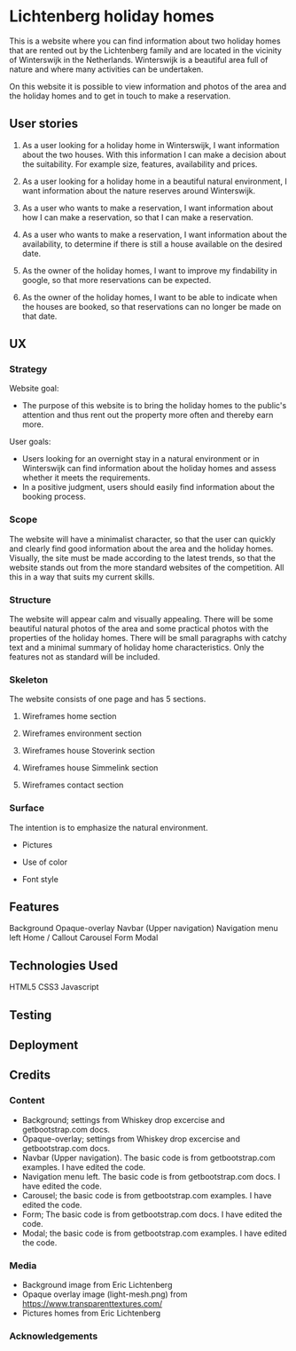 # Lichtenberg holiday homes

This is a website where you can find information about two holiday homes that are rented out by the Lichtenberg family and are located in the vicinity of Winterswijk 
in the Netherlands. Winterswijk is a beautiful area full of nature and where many activities can be undertaken.

On this website it is possible to view information and photos of the area and the holiday homes and to get in touch to make a reservation. 

## User stories


1. As a user looking for a holiday home in Winterswijk, I want information about the two houses. With this information I can make a decision about the suitability.
For example size, features, availability and prices.

1. As a user looking for a holiday home in a beautiful natural environment, I want information about the nature reserves around Winterswijk.

1. As a user who wants to make a reservation, I want information about how I can make a reservation, so that I can make a reservation.

1. As a user who wants to make a reservation, I want information about the availability, to determine if there is still a house available on the desired date.

1. As the owner of the holiday homes, I want to improve my findability in google, so that more reservations can be expected.

1. As the owner of the holiday homes, I want to be able to indicate when the houses are booked, so that reservations can no longer be made on that date.



## UX

### Strategy

Website goal:

* The purpose of this website is to bring the holiday homes to the public's attention and thus rent out the property more often and thereby earn more. 

User goals:

* Users looking for an overnight stay in a natural environment or in Winterswijk can find information about the holiday homes and assess whether it meets the requirements.
* In a positive judgment, users should easily find information about the booking process. 

### Scope

The website will have a minimalist character, so that the user can quickly and clearly find good information about the area and the holiday homes.
Visually, the site must be made according to the latest trends, so that the website stands out from the more standard websites of the competition.
All this in a way that suits my current skills. 


### Structure

The website will appear calm and visually appealing. There will be some beautiful natural photos of the area and some practical photos with the
properties of the holiday homes. There will be small paragraphs with catchy text and a minimal summary of holiday home characteristics. Only the features not as
standard will be included. 

### Skeleton

The website consists of one page and has 5 sections.

1. Wireframes home section

1. Wireframes environment section

1. Wireframes house Stoverink section

1. Wireframes house Simmelink section

1. Wireframes contact section 

### Surface

The intention is to emphasize the natural environment.

* Pictures

* Use of color

* Font style 



## Features

Background
Opaque-overlay
Navbar (Upper navigation)
Navigation menu left
Home / Callout
Carousel
Form
Modal

## Technologies Used

HTML5
CSS3
Javascript


## Testing


## Deployment


## Credits

### Content

* Background; settings from Whiskey drop excercise and getbootstrap.com docs.
* Opaque-overlay; settings from Whiskey drop excercise and getbootstrap.com docs.
* Navbar (Upper navigation). The basic code is from getbootstrap.com examples. I have edited the code.
* Navigation menu left. The basic code is from getbootstrap.com docs. I have edited the code.
* Carousel; the basic code is from getbootstrap.com examples. I have edited the code.
* Form; The basic code is from getbootstrap.com docs. I have edited the code.
* Modal; the basic code is from getbootstrap.com examples. I have edited the code.



### Media

* Background image from Eric Lichtenberg
* Opaque overlay image (light-mesh.png) from https://www.transparenttextures.com/
* Pictures homes from Eric Lichtenberg



### Acknowledgements

